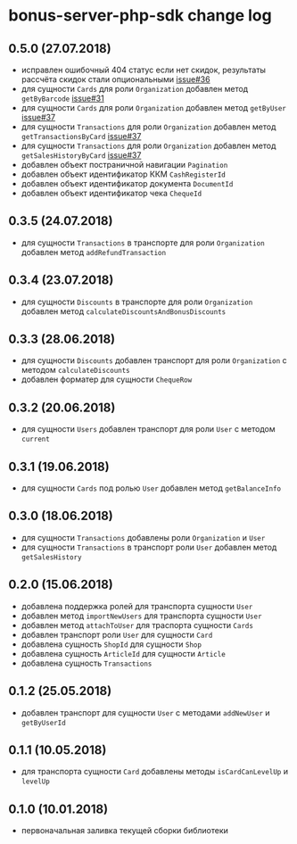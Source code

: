 # bonus-server-php-sdk change log

## 0.5.0 (27.07.2018)
- исправлен ошибочный 404 статус если нет скидок, результаты рассчёта скидок стали опциональными [issue#36](https://github.com/rarus/bonus-server-php-sdk/issues/36)
- для сущности `Cards` для роли `Organization` добавлен метод `getByBarcode` [issue#31](https://github.com/rarus/bonus-server-php-sdk/issues/31) 
- для сущности `Cards` для роли `Organization` добавлен метод `getByUser` [issue#37](https://github.com/rarus/bonus-server-php-sdk/issues/37)
- для сущности `Transactions` для роли `Organization` добавлен метод `getTransactionsByCard` [issue#37](https://github.com/rarus/bonus-server-php-sdk/issues/37)
- для сущности `Transactions` для роли `Organization` добавлен метод `getSalesHistoryByCard` [issue#37](https://github.com/rarus/bonus-server-php-sdk/issues/37)
- добавлен объект постраничной навигации `Pagination`
- добавлен объект идентификатор ККМ `CashRegisterId`
- добавлен объект идентификатор документа `DocumentId`
- добавлен объект идентификатор чека `ChequeId`

## 0.3.5 (24.07.2018)
- для сущности `Transactions` в транспорте для роли `Organization` добавлен метод `addRefundTransaction`

## 0.3.4 (23.07.2018)
- для сущности `Discounts` в транспорте для роли `Organization` добавлен метод `calculateDiscountsAndBonusDiscounts`

## 0.3.3 (28.06.2018)
- для сущности `Discounts` добавлен транспорт для роли `Organization` с методом `calculateDiscounts`
- добавлен форматер для сущности `ChequeRow`

## 0.3.2 (20.06.2018)
- для сущности `Users` добавлен транспорт для роли `User` с методом `current`

## 0.3.1 (19.06.2018)
- для сущности `Cards` под ролью `User` добавлен метод `getBalanceInfo`

## 0.3.0 (18.06.2018)
- для сущности `Transactions` добавлены роли `Organization` и `User`
- для сущности `Transactions` в транспорт роли `User` добавлен метод `getSalesHistory`

## 0.2.0 (15.06.2018)
- добавлена поддержка ролей для транспорта сущности `User`
- добавлен метод `importNewUsers` для транспорта сущности `User`
- добавлен метод `attachToUser` для траспорта сущности `Cards`
- добавлен транспорт роли `User` для сущности `Card`
- добавлена сущность `ShopId` для сущности `Shop`
- добавлена сущность `ArticleId` для сущности `Article`
- добавлена сущность `Transactions`

## 0.1.2 (25.05.2018)
- добавлен транспорт для сущности `User` c методами `addNewUser` и `getByUserId`

## 0.1.1 (10.05.2018)
- для транспорта сущности `Card` добавлены методы `isCardCanLevelUp` и `levelUp` 

## 0.1.0 (10.01.2018)
* первоначальная заливка текущей сборки библиотеки
